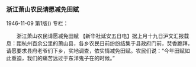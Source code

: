 ### 浙江萧山农民请愿减免田赋

1946-11-09
第1版()
专栏：

　　浙江萧山农民请愿减免田赋
    【新华社延安五日电】据上月十九日沪文汇报载息：距杭州百余公里的萧山县，各乡农民日前纷纷结集于县政府门前，焚香跪拜，请愿要求县府老爷们下乡，实地调查，依实情减免田赋。农民们说：“今年田赋如此重迫，我们的痛苦远过于东洋鬼子在的时候。”
